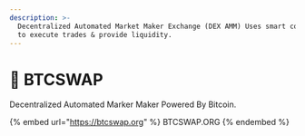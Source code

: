 ```yaml
---
description: >-
  Decentralized Automated Market Maker Exchange (DEX AMM) Uses smart contracts
  to execute trades & provide liquidity.
---
```


# 💱 BTCSWAP

Decentralized Automated Marker Maker Powered By Bitcoin.

{% embed url="https://btcswap.org" %}
BTCSWAP.ORG
{% endembed %}

